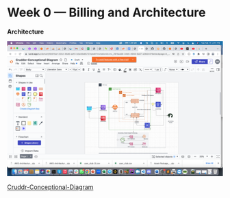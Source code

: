 # Week 0 — Billing and Architecture

**Architecture**

![Cruddr](https://github.com/oewete/aws-bootcamp-cruddur-2023/blob/main/_docs/assets/week0/cruddrdiagram.png)

[Cruddr-Conceptional-Diagram](https://lucid.app/lucidchart/f83915af-2552-46d6-adf3-b0a48e85737e/edit?viewport_loc=-257%2C-16%2C2497%2C1159%2C0_0&invitationId=inv_2615aa58-34d5-4948-9a07-a0b64478e0ec)


